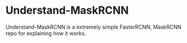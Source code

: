 # Understand-MaskRCNN
Understand-MaskRCNN is a extremely simple FasterRCNN, MaskRCNN repo for explaining how it works.
